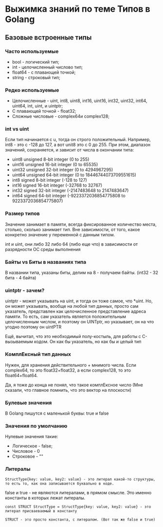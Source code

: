 # Выжимка знаний по теме Типов в Golang

## Базовые встроенные типы

### Часто используемые

  - bool - логический тип;
  - int - целочисленный числово тип;
  - float64 - с плавающей точкой;
  - string - строковый тип;

### Редко используемые

  - Целочисленные - uint, int8, uint8, int16, uint16, int32, uint32, int64, uint64, int, uint, и uintptr;
  - С плавающей точкой - float32;
  - Сложные числовые - complex64и complex128;

### int vs uint

  Если тип начинается с u, тогда он строго положительный. 
  Например, int8 - это с -128 до 127, а вот unit8 это с 0 до 255.
  При этом, диапазон значений, сохраняется, и зависит от числа в окончании типа:
 
  - uint8	unsigned 8-bit integer	(0 to 255)
  - uint16	unsigned 16-bit integer	(0 to 65535)
  - uint32	unsigned 32-bit integer	(0 to 4294967295)
  - uint64	unsigned 64-bit integer	(0 to 18446744073709551615)
  - int8	signed 8-bit integer	(-128 to 127)
  - int16	signed 16-bit integer	(-32768 to 32767)
  - int32	signed 32-bit integer	(-2147483648 to 2147483647)
  - int64	signed 64-bit integer	(-9223372036854775808 to 9223372036854775807)

### Размер типов

  Значение занимает в памяти, всегда фиксированное количество места, столько, сколько занимает тип.
  Вне зависимости, от того, какое конкретно значение у переменной с данным типом.

  int и uint, они либо 32 либо 64 (либо еще что) в зависимости от разрядности ОС среды выполнения
  
### Байты vs Биты в названиях типа

  В названии типа, указаны биты, делим на 8 - получаем байты. (int32 - 32 бита - 4 байта)

### uintptr - зачем?

  uintptr - может указывать на uint, и тогда он тоже самое, что *uint.
  Но, он может указывать, вообще на любой тип данных, просто сам указатель, представлен как целочисленное представление адреса памяти. 
  То есть, сам указатель является положительным целочисленным числом, и поэтому он UINTptr, но указывает, он на что угодно поэтому он uintPTR

  Ещё, вычитал, что это необходимый полу-костыль, для работы c С-вызываемым кодом. Он как бы указатель, но как бы и целый тип

### КомплЕксный тип данных

  Нужен, для хранения действительного + мнимого числа. Если complex64, то это float32+float32, а если complex128, то это float64+float64.

  Да, я тоже до конца не понял, что такое комплЕксное число (Мне сказали, что главное помнить, что это вектор на плоскости)

### Булевыe значения

  В Golang пишутся с маленькой буквы: true и false

### Значения по умолчанию

  Нулевые значения такие:
   - Логическое - false;
   - Числовое - 0
   - Строковое - ""

### Литералы

    StructType{key: value, key2: value} - это литерал какой-то структуры, то есть то, как она записывается буквально в коде.

  false и true - не являются литералами, в прямом смысле. Это именно константы в которых лежат литералы. 

    const STRUCT StructType = StructType{key: value, key2: value} - это литерал присваеваемый в константу

    STRUCT - это просто константа, с литералом. (Вот так же false и true)
